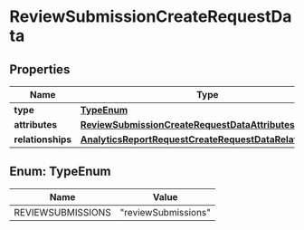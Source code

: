 

# ReviewSubmissionCreateRequestData


## Properties

| Name | Type | Description | Notes |
|------------ | ------------- | ------------- | -------------|
|**type** | [**TypeEnum**](#TypeEnum) |  |  |
|**attributes** | [**ReviewSubmissionCreateRequestDataAttributes**](ReviewSubmissionCreateRequestDataAttributes.md) |  |  |
|**relationships** | [**AnalyticsReportRequestCreateRequestDataRelationships**](AnalyticsReportRequestCreateRequestDataRelationships.md) |  |  |



## Enum: TypeEnum

| Name | Value |
|---- | -----|
| REVIEWSUBMISSIONS | &quot;reviewSubmissions&quot; |



